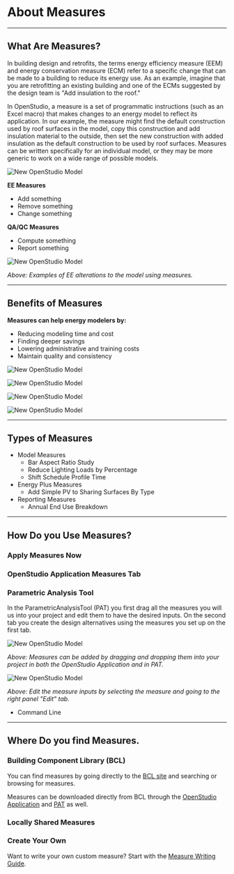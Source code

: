 # About Measures
_________________

## What Are Measures?
In building design and retrofits, the terms energy efficiency measure (EEM) and energy conservation measure (ECM) refer to a specific change that can be made to a building to reduce its energy use. As an example, imagine that you are retrofitting an existing building and one of the ECMs suggested by the design team is "Add insulation to the roof."

In OpenStudio, a measure is a set of programmatic instructions (such as an Excel macro) that makes changes to an energy model to reflect its application. In our example, the measure might find the default construction used by roof surfaces in the model, copy this construction and add insulation material to the outside, then set the new construction with added insulation as the default construction to be used by roof surfaces. Measures can be written specifically for an individual model, or they may be more generic to work on a wide range of possible models.

![New OpenStudio Model](../../img/measures/what_measures.png "What are Measures")

__EE Measures__

* Add something 
* Remove something
* Change something

__QA/QC Measures__

* Compute something
* Report something

![New OpenStudio Model](../../img/measures/examples.png "Examples of Measures")

*Above: Examples of EE alterations to the model using measures.*

_________________

## Benefits of Measures
__Measures can help energy modelers by:__

* Reducing modeling time and cost
* Finding deeper savings
* Lowering administrative and training costs
* Maintain quality and consistency

![New OpenStudio Model](../../img/measures/expert.png "Expert Energy Modeler")

![New OpenStudio Model](../../img/measures/training_now.png "Training One-on-one")

![New OpenStudio Model](../../img/measures/knowledge.png "Passing on Knowledge with Measures")

![New OpenStudio Model](../../img/measures/share_bcl.png "Passing on Knowledge with Measures and BCL")

_________________

## Types of Measures

* Model Measures
  * Bar Aspect Ratio Study
  * Reduce Lighting Loads by Percentage
  * Shift Schedule Profile Time
* Energy Plus Measures
  * Add Simple PV to Sharing Surfaces By Type
* Reporting Measures
  * Annual End Use Breakdown
  
_________________

## How Do you Use Measures?
### Apply Measures Now
### OpenStudio Application Measures Tab
### Parametric Analysis Tool
In the ParametricAnalysisTool (PAT) you first drag all the measures you will us into your project and edit them to have the desired inputs. On the second tab you create the design alternatives using the measures you set up on the first tab.

![New OpenStudio Model](../../img/measures/draganddrop.png "Easy to Use Drag-and-Drop")

*Above: Measures can be added by dragging and dropping them into your project in both the OpenStudio Application and in PAT.*

![New OpenStudio Model](../../img/measures/set_inputs.png "Edit Measure Inputs")

*Above: Edit the measure inputs by selecting the measure and going to the right panel "Edit" tab.*


* Command Line

_________________

## Where Do you find Measures.
### Building Component Library (BCL)
You can find measures by going directly to the [BCL site](https://bcl.nrel.gov/) and searching or browsing for measures.

Measures can be downloaded directly from BCL through the [OpenStudio Application](/../next_steps/openstudio_application_interface/#components-measures-menu) and [PAT](/../comparative_analysis/ParametricStudies/#downloading-measures-from-the-building-component-library) as well.

### Locally Shared Measures

### Create Your Own
Want to write your own custom measure? Start with the [Measure Writing Guide](Measure-Writing-Guide.md).

